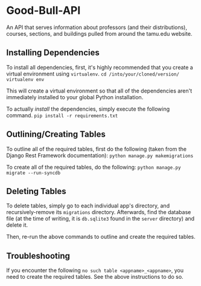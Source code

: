 # Good-Bull-API
An API that serves information about professors (and their distributions), courses, sections, and buildings pulled from around the tamu.edu website.

## Installing Dependencies
To install all dependencies, first, it's highly recommended that you create a virtual environment using `virtualenv`.
`cd /into/your/cloned/version/`
`virtualenv env`

This will create a virtual environment so that all of the dependencies aren't immediately installed to your global Python installation.

To actually _install_ the dependencies, simply execute the following command.
`pip install -r requirements.txt`

## Outlining/Creating Tables
To outline all of the required tables, first do the following (taken from the Django Rest Framework documentation):
`python manage.py makemigrations`

To create all of the required tables, do the following:
`python manage.py migrate --run-syncdb`

## Deleting Tables
To delete tables, simply go to each individual app's directory, and recursively-remove its `migrations` directory. Afterwards, find the database file (at the time of writing, it is `db.sqlite3` found in the `server` directory) and delete it.

Then, re-run the above commands to outline and create the required tables.

## Troubleshooting
If you encounter the following `no such table <appname>_<appname>`, you need to create the required tables. See the above instructions to do so.
